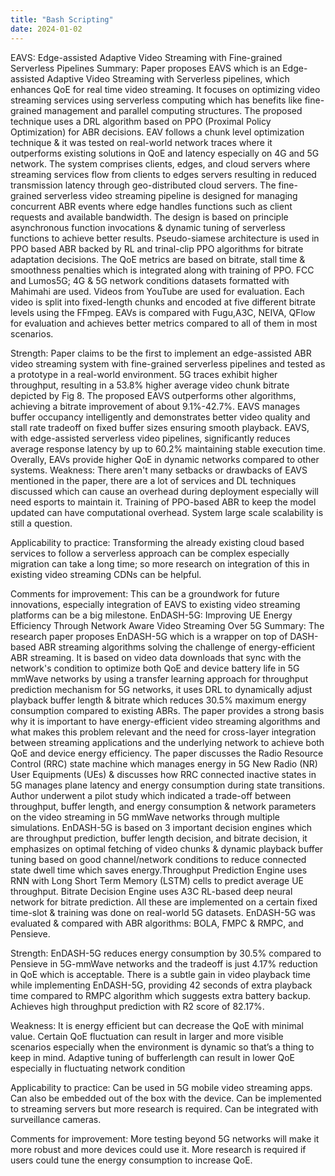 ```yaml
---
title: "Bash Scripting"
date: 2024-01-02
---
```

EAVS: Edge-assisted Adaptive Video Streaming with Fine-grained Serverless Pipelines
Summary:
Paper proposes EAVS which is an Edge-assisted Adaptive Video Streaming with Serverless pipelines, which enhances QoE for real time video streaming. It focuses on optimizing video streaming services using serverless computing which has benefits like fine-grained management and parallel computing structures. The proposed technique uses a DRL algorithm based on PPO (Proximal Policy Optimization) for ABR decisions. EAV follows a chunk level optimization technique & it was tested on real-world network traces where it outperforms existing solutions in QoE and latency especially on 4G and 5G network. The system comprises clients, edges, and cloud servers where streaming services flow from clients to edges servers resulting in reduced transmission latency through geo-distributed cloud servers. The fine-grained serverless video streaming pipeline is designed for managing concurrent ABR events where edge handles functions such as client requests and available bandwidth. The design is based on principle asynchronous function invocations & dynamic tuning of serverless functions to achieve better results. Pseudo-siamese architecture is used in PPO based ABR backed by RL and trinal-clip PPO algorithms for bitrate adaptation decisions. The QoE metrics are based on bitrate, stall time & smoothness penalties which is integrated along with training of PPO. FCC and Lumos5G; 4G & 5G network conditions datasets formatted with Mahimahi are used. Videos from YouTube are used for evaluation. Each video is split into fixed-length chunks and encoded at five different bitrate levels using the FFmpeg. EAVs is compared with Fugu,A3C, NEIVA, QFlow for evaluation and achieves better metrics compared to all of them in most scenarios.  

Strength:
Paper claims to be the first to implement an edge-assisted ABR video streaming system with fine-grained serverless pipelines and tested as a prototype in a real-world environment. 5G traces exhibit higher throughput, resulting in a 53.8% higher average video chunk bitrate depicted by Fig 8. The proposed EAVS outperforms other algorithms, achieving a bitrate improvement of about 9.1%-42.7%. EAVS manages buffer occupancy intelligently and demonstrates better  video quality and stall rate tradeoff on fixed buffer sizes ensuring smooth playback.  EAVS, with edge-assisted serverless video pipelines, significantly reduces average response latency by up to 60.2% maintaining stable execution time. Overally, EAVs provide higher QoE in dynamic networks compared to other systems.
Weakness:
There aren't many setbacks or drawbacks of EAVS mentioned in the paper, there are a lot of services and DL techniques discussed which can cause an overhead during deployment especially will need esports to maintain it. Training of PPO-based ABR to keep the model updated can have computational overhead. System large scale scalability is still a question. 

Applicability to practice:
Transforming the already existing cloud based services to follow a serverless approach can be complex especially migration can take a long time; so more research on integration of this in existing video streaming CDNs can be helpful.

Comments for improvement:
This can be a groundwork for future innovations, especially integration of EAVS to existing video streaming platforms can be a big milestone.
EnDASH-5G: Improving UE Energy Efficiency Through Network Aware Video Streaming Over 5G
Summary: 
The research paper proposes EnDASH-5G which is a wrapper on top of DASH-based ABR streaming algorithms solving the challenge of energy-efficient ABR streaming. It is based on video data downloads that sync with the network's condition to optimize both QoE and device battery life in 5G mmWave networks by using a transfer learning approach for throughput prediction mechanism for 5G networks, it uses DRL to dynamically adjust playback buffer length & bitrate which reduces 30.5% maximum energy consumption compared to existing ABRs. The paper provides a strong basis why it is important to have energy-efficient video streaming algorithms and what makes this problem relevant and the need for cross-layer integration between streaming applications and the underlying network to achieve both QoE and device energy efficiency. The paper discusses the Radio Resource Control (RRC) state machine which manages energy in 5G New Radio (NR) User Equipments (UEs) & discusses how RRC connected inactive states in 5G  manages plane latency and energy consumption during state transitions. Author underwent a pilot study which  indicated a trade-off between throughput, buffer length, and energy consumption & network parameters on the video streaming in 5G mmWave networks through multiple simulations. EnDASH-5G is based on 3 important decision engines which are throughput prediction, buffer length decision, and bitrate decision, it emphasizes on optimal fetching of video chunks & dynamic playback buffer tuning based on good channel/network conditions to reduce connected state dwell time which saves energy.Throughput Prediction Engine uses RNN with Long Short Term Memory (LSTM) cells to predict average UE throughput. Bitrate Decision Engine uses A3C RL-based deep neural network for bitrate prediction. All these are implemented on a certain fixed time-slot & training was done on real-world 5G datasets. EnDASH-5G was evaluated & compared with ABR algorithms: BOLA, FMPC & RMPC, and Pensieve.

Strength:
EnDASH-5G reduces energy consumption by 30.5% compared to Pensieve in 5G-mmWave networks and the tradeoff is just 4.17% reduction in QoE which is acceptable. There is a subtle gain in video playback time while implementing EnDASH-5G, providing 42 seconds of extra playback time compared to RMPC algorithm which suggests extra battery backup. Achieves high throughput prediction with R2 score of 82.17%.

Weakness:
It is energy efficient but can decrease the QoE with minimal value. Certain QoE fluctuation can result in larger and more visible scenarios especially when the environment is dynamic so that’s a thing to keep in mind. Adaptive tuning of bufferlength can result in lower QoE especially in fluctuating network condition

Applicability to practice:
Can be used in 5G mobile video streaming apps. Can also be embedded out of the box with the device. Can be implemented to streaming servers but more research is required. Can be integrated with surveillance cameras.

Comments for improvement:
More testing beyond 5G networks will make it more robust and more devices could use it. More research is required if users could tune the energy consumption to increase QoE.
